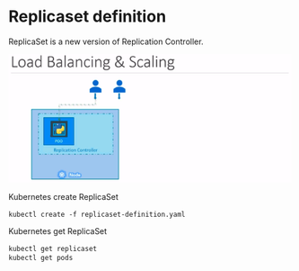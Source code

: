 # Replicaset definition

ReplicaSet is a new version of Replication Controller.

![](kuberetes-load-balancing-scaling.gif "kuberetes-load-balancing-scaling")

Kubernetes create ReplicaSet

```shell
kubectl create -f replicaset-definition.yaml
```

Kubernetes get ReplicaSet

```shell
kubectl get replicaset
kubectl get pods
```